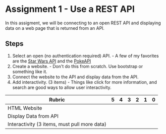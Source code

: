 # Assignment 1 - Use a REST API

In this assigment, we will be connecting to an open REST API and displaying data on a web page that is returned from an API.

## Steps

1. Select an open (no authentication required) API. - A few of my favorites are the [Star Wars API](https://swapi.co/) and the [PokeAPI](https://pokeapi.co/)
2. Create a website. - Don't do this from scratch. Use bootstrap or something like it.
3. Connect the website to the API and display data from the API.
4. Add interactivity. (3 items) - Things like click for more information, and search are good ways to allow user interactivity.


Rubric | 5 | 4 | 3 | 2 | 1 | 0 
------ |---|---|---|---|---|---
HTML Website | 
Display Data from API |
Interactivity (3 items, must pull more data) | 
